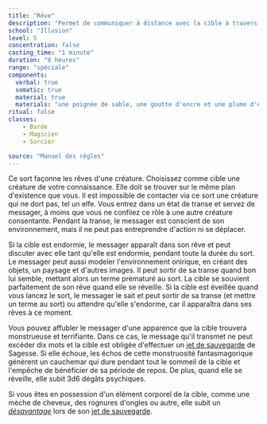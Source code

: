 ```yaml
---
title: "Rêve"
description: "Permet de communiquer à distance avec la cible à travers les rêves."
school: "Illusion"
level: 5
concentration: false
casting_time: "1 minute"
duration: "8 heures"
range: "spéciale"
components:
  verbal: true
  somatic: true
  material: true
  materials: "une poignée de sable, une goutte d'encre et une plume d'écrivain prélevée sur un oiseau endormi"
ritual: false
classes:
    - Barde
    - Magicien
    - Sorcier

source: "Manuel des règles"
---
```

Ce sort façonne les rêves d'une créature. Choisissez comme cible une créature de votre connaissance. Elle doit se trouver sur le même plan d'existence que vous. Il est impossible de contacter via ce sort une créature qui ne dort pas, tel un elfe. Vous entrez dans un état de transe et servez de messager, à moins que vous ne confiiez ce rôle à une autre créature consentante. Pendant la transe, le messager est conscient de son environnement, mais il ne peut pas entreprendre d'action ni se déplacer.

Si la cible est endormie, le messager apparaît dans son rêve et peut discuter avec elle tant qu'elle est endormie, pendant toute la durée du sort. Le messager peut aussi modeler l'environnement onirique, en créant des objets, un paysage et d'autres images. Il peut sortir de sa transe quand bon lui semble, mettant alors un terme prématuré au sort. La cible se souvient parfaitement de son rêve quand elle se réveille. Si la cible est éveillée quand vous lancez le sort, le messager le sait et peut sortir de sa transe (et mettre un terme au sort) ou attendre qu'elle s'endorme, car il apparaîtra dans ses rêves à ce moment.

Vous pouvez affubler le messager d'une apparence que la cible trouvera monstrueuse et terrifiante. Dans ce cas, le message qu'il transmet ne peut excéder dix mots et la cible est obligée d'effectuer un [jet de sauvegarde](/utiliser-les-caracteristiques#jets-de-sauvegarde) de Sagesse. Si elle échoue, les échos de cette monstruosité fantasmagorique génèrent un cauchemar qui dure pendant tout le sommeil de la cible et l'empêche de bénéficier de sa période de repos. De plus, quand elle se réveille, elle subit 3d6 dégâts psychiques.

Si vous êtes en possession d'un élément corporel de la cible, comme une mèche de cheveux, des rognures d'ongles ou autre, elle subit un [_désavantage_](/utiliser-les-caracteristiques#avantage-et-désavantage) lors de son [jet de sauvegarde](/utiliser-les-caracteristiques#jets-de-sauvegarde).
